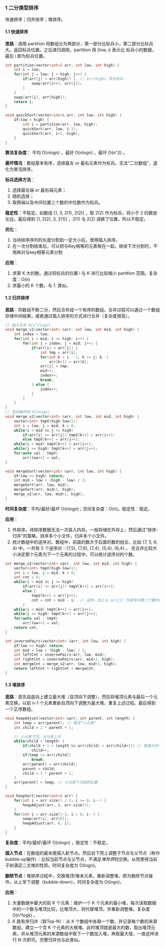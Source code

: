 ### 1 二分类型排序

快速排序；归并排序；堆排序。

#### 1.1 快速排序

**思路**：调用 partition 将数组分为两部分，第一部分比标兵小，第二部分比标兵大。返回标兵位置。之后递归调用。partition 用 [low, i) 表示比 标兵小的数据，最后 i 即为标兵位置。

```c++
int partition(vector<int>& arr, int low, int high) {
    int i = low;
    for(int j = low; j < high; j++) {
        if(arr[j] < arr[high]) {  // arr[high] 作为标兵
            swap(arr[i++], arr[j]);
        }
    }
    swap(arr[i], arr[high]);
    return i;
}

void quickSort(vector<int>& arr, int low, int high) {
    if(low < high) {
        int i = partition(arr, low, high);
        quickSort(arr, low, i-1);
        quickSort(arr, i+1, high);
    }
}
```

**算法复杂度**： 平均 O(nlogn) ，最好 O(nlogn) ，最坏 O(n^2) 。

**最坏情况**：数组基本有序，选择最左 or 最右元素作为标兵。无法“二分数组”，退化为冒泡排序。

**标兵选择方法**：

1. 选择最左端 or 最右端元素；
2. 随机选择；
3. 取两端以及中间位置三个数的中位数作为标兵。

**稳定性**：不稳定。如数组 [1, 3, 2(1), 2(2)] ，取 2(2) 作为标兵，将小于 2 的数放左边，最后得到 [1, 2(2), 3, 2(1)] ，2(1) 与 2(2) 调换了位置，所以不稳定。

**优化**：

1. 当待排序序列的长度分割到一定大小后，使用插入排序。
2. 在一次分割结束后，可以把与Key相等的元素聚在一起，继续下次分割时，不用再对与key相等元素分割

**应用**：

1. 求第 K 大的数。通过将标兵的位置 i 与 K 进行比较缩小 partition 范围。复杂度：O(n)
2. 求最小的 K 个数。与 1. 类似。

#### 1.2 归并排序

**思路**：将数组不断二分，然后合并成一个有序的数组。合并过程可以通过一个数组存储中间结果，或者通过插入排序的方式进行合并（复杂度很高）。

```c++
// 插入合并 O(n^2logn)
void merge_v1(vector<int> &arr, int low, int mid, int high) {
    int index = low;
    for(int i = mid; i <= high; i++) {
        for(int j = index; j < mid; j++) {
            if(arr[i] < arr[j]) {
                int tmp = arr[i];
                for(int k = i - 1; k >= j; k--)
                    arr[k+1] = arr[k];
                arr[j] = tmp;
                mid++;
                index++;
                break;
            } else {
                index++;
            }
        }
    }
}
// 空间换时间 O(nlogn)
void merge_v2(vector<int> &arr, int low, int mid, int high) {
    vector<int> tmpV(high-low+1);
    int i = low, j = mid, k = 0;
    while(i < mid && j <= high)
        if(arr[i] <= arr[j]) tmpV[k++] = arr[i++];
        else tmpV[k++] = arr[j++];
    while(i < mid) tmpV[k++] = arr[i++];
    while(j <= high) tmpV[k++] = arr[j++];
    for(auto val : tmpV)
        arr[low++] = val;
}

void mergeSort(vector<int> &arr, int low, int high) {
    if(low >= high) return;
    int mid = low + (high - low) / 2;
    mergeSort(arr, low, mid);
    mergeSort(arr, mid+1, high);
    merge_v2(arr, low, mid+1, high);
}
```

**时间复杂度**：平均/最好/最坏 O(nlogn)；空间复杂度：O(n)。稳定性：稳定。

**应用**：

1. 外排序。待排序数据无法一次装入内存。一般存储在外存上，然后通过“排序-归并”的策略，排序多个小文件，归并多个小文件。
2. 统计数组中的逆序对。数组中，前面的数大于后面的数的组合。比如 {7, 5, 6, 4} 中，一共有 5 个逆序对：{7,5}, {7,6}, {7,4}, {5,4}, {6,4} 。 在合并比较大小决定那个元素为下一个元素的过程中，可以统计逆序对的个数。

```c++
int merge_v2(vector<int> &arr, int low, int mid, int high) {
    vector<int> tmpV(high-low+1);
    int i = low, j = mid, k = 0;
    int cnt = 0;
    while(i < mid && j <= high)
        if(arr[i] <= arr[j]) tmpV[k++] = arr[i++];
        else {
        	tmpV[k++] = arr[j++];
        	cnt = cnt + mid - i;  // 逆序，加上以 arr[j] 为逆序对第二个数的逆序组合数
        }
    while(i < mid) tmpV[k++] = arr[i++];
    while(j <= high) tmpV[k++] = arr[j++];
    for(auto val : tmpV)
        arr[low++] = val;
    return cnt;
}

int inversePairs(vector<int> &arr, int low, int high) {
    if(low >= high) return;
    int mid = low + (high - low) / 2;
    int leftCnt = inversePairs(arr, low, mid);
    int rightCnt = inversePairs(arr, mid+1, high);
    int mergeCnt = merge_v2(arr, low, mid+1, high);
    return leftCnt + rightCnt + mergeCnt;
}
```

#### 1.3 堆排序

**思路**：首先自底向上建立最大堆（自顶向下调整），然后将堆顶元素与最后一个元素交换，以前 n-1 个元素重新自顶向下调整为最大堆，重复上述过程。最后得到一个正序数组。

```c++
void heapAdjust(vector<int> &arr, int parent, int length) {
    int temp = arr[parent]; // 暂存“小元素”
    int child = 2 * parent + 1; 
	
    // 小元素下沉，大元素上浮
    while(child < length) {
        if(child + 1 < length && arr[child] < arr[child+1]) // 取最大的子树进行比较
            child++;
        if(temp >= arr[child])
            break;
        arr[parent] = arr[child];
        parent = child;
        child = 2 * parent + 1;
    }
    arr[parent] = temp; // 小元素下沉到的位置
}

void heapSort(vector<int>& arr) {
    for(int i = arr.size() / 2; i >= 0; i--) { 
        heapAdjust(arr, i, arr.size());
    }
    for(int i = arr.size()-1; i > 0; i--) {
        swap(arr[i], arr[0]);
        heapAdjust(arr, 0, i); 
    }
}
```

**复杂度**：平均/最好/最坏 O(nlogn) ，稳定性：不稳定。

**插入节点**：在数组的最末尾插入新节点。然后自下而上调整子节点与父节点（称作bubble-up操作）：比较当前节点与父节点，不满足*堆性质*则交换。从而使得当前子树满足二叉堆的性质。时间复杂度为 O(logn)。 

**删除节点**：堆排序过程中，交换堆顶/堆末元素，重新调整堆，即为删除节点操作。从上至下调整（bubble-down）。时间复杂度为 O(logn)。 

**应用**：

1. 大量数据中最大的前 K 个元素：维护一个 K 个元素的最小堆，每次读取数据中的一个数与堆顶比较，比堆顶大，则代替堆顶，并重新调整堆。复杂度 O(n*logk) 。
2. K 路有序归并（取Top-N）：从 K 个数组中各取一个数，并记录每个数的来源数组，建立一个含 K 个元素的大根堆。此时堆顶就是最大的数，取出堆顶元素，并从堆顶元素的来源数组中取下一个数加入堆，再取最大值，一直这样进行 N 次即可。完整归并也与此类似。 